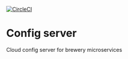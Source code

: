 [![CircleCI](https://circleci.com/gh/MrSkinface/ms-config-server/tree/dev.svg?style=svg)](https://circleci.com/gh/MrSkinface/ms-config-server/tree/dev)

# Config server
Cloud config server for brewery microservices